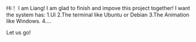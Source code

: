 Hi！
I am Liang!
I am glad to finish and impove this project together!
I want the system has:
1.UI
2.The terminal like Ubuntu or Debian
3.The Animation like Windows.
4....

Let us go!
